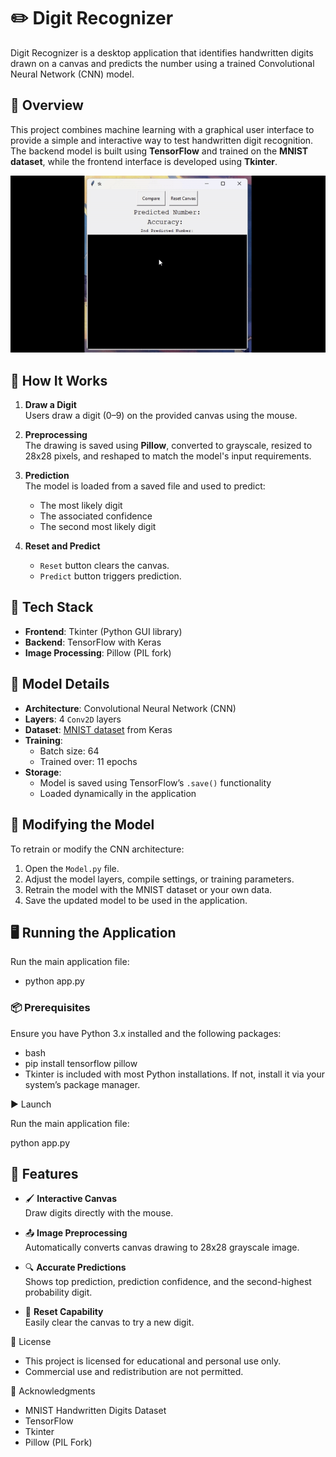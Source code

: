 # ✏️ Digit Recognizer

Digit Recognizer is a desktop application that identifies handwritten digits drawn on a canvas and predicts the number using a trained Convolutional Neural Network (CNN) model.

## 🚀 Overview

This project combines machine learning with a graphical user interface to provide a simple and interactive way to test handwritten digit recognition. The backend model is built using **TensorFlow** and trained on the **MNIST dataset**, while the frontend interface is developed using **Tkinter**.

![Digit Recognition Demo](DigitRecognition.gif)

## 🧠 How It Works

1. **Draw a Digit**  
   Users draw a digit (0–9) on the provided canvas using the mouse.

2. **Preprocessing**  
   The drawing is saved using **Pillow**, converted to grayscale, resized to 28x28 pixels, and reshaped to match the model's input requirements.

3. **Prediction**  
   The model is loaded from a saved file and used to predict:
   - The most likely digit
   - The associated confidence
   - The second most likely digit

4. **Reset and Predict**  
   - `Reset` button clears the canvas.
   - `Predict` button triggers prediction.

## 🧱 Tech Stack

- **Frontend**: Tkinter (Python GUI library)
- **Backend**: TensorFlow with Keras
- **Image Processing**: Pillow (PIL fork)

## 🧪 Model Details

- **Architecture**: Convolutional Neural Network (CNN)
- **Layers**: 4 `Conv2D` layers
- **Dataset**: [MNIST dataset](https://keras.io/api/datasets/mnist/) from Keras
- **Training**:
  - Batch size: 64
  - Trained over: 11 epochs
- **Storage**:
  - Model is saved using TensorFlow’s `.save()` functionality
  - Loaded dynamically in the application


## 🔄 Modifying the Model

To retrain or modify the CNN architecture:
1. Open the `Model.py` file.
2. Adjust the model layers, compile settings, or training parameters.
3. Retrain the model with the MNIST dataset or your own data.
4. Save the updated model to be used in the application.

## 🖥️ Running the Application
Run the main application file:
- python app.py

### 📦 Prerequisites

Ensure you have Python 3.x installed and the following packages:
- bash
- pip install tensorflow pillow
- Tkinter is included with most Python installations. If not, install it via your system’s package manager.

▶️ Launch

Run the main application file:

python app.py

## 📸 Features

- 🖌 **Interactive Canvas**  
  Draw digits directly with the mouse.

- 📤 **Image Preprocessing**  
  Automatically converts canvas drawing to 28x28 grayscale image.

- 🔍 **Accurate Predictions**  
  Shows top prediction, prediction confidence, and the second-highest probability digit.

- 🧼 **Reset Capability**  
  Easily clear the canvas to try a new digit.

📄 License
- This project is licensed for educational and personal use only.
- Commercial use and redistribution are not permitted.

🙌 Acknowledgments
- MNIST Handwritten Digits Dataset
- TensorFlow
- Tkinter
- Pillow (PIL Fork)

